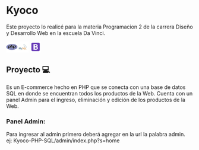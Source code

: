 # Kyoco 
<p>Este proyecto lo realicé para la materia Programacion 2 de la carrera Diseño y Desarrollo Web en la escuela Da Vinci.</p>
<code><img src="https://raw.githubusercontent.com/github/explore/80688e429a7d4ef2fca1e82350fe8e3517d3494d/topics/php/php.png" alt="php" width="30"/></code><code><img src="https://raw.githubusercontent.com/github/explore/80688e429a7d4ef2fca1e82350fe8e3517d3494d/topics/mysql/mysql.png" alt="php" width="30"/></code> <code><img src="https://raw.githubusercontent.com/sachinverma53121/sachinverma53121/master/icons/bootstrap.png" alt="php" width="30"/></code>

## Proyecto 💻 

Es un E-commerce hecho en PHP que se conecta con una base de datos SQL en donde se encuentran todos los productos de la Web. Cuenta con un panel Admin para el ingreso, eliminación y edición de los productos de la Web.

### Panel Admin:
Para ingresar al admin primero deberá agregar en la url la palabra admin.</br>
ej: Kyoco-PHP-SQL/admin/index.php?s=home

